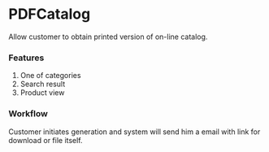 PDFCatalog
==========

Allow customer to obtain printed version of on-line catalog.

### Features 

1.  One of categories
1.  Search result 
1.  Product view

### Workflow

Customer initiates generation and system will send him a email with link for download or file itself.
